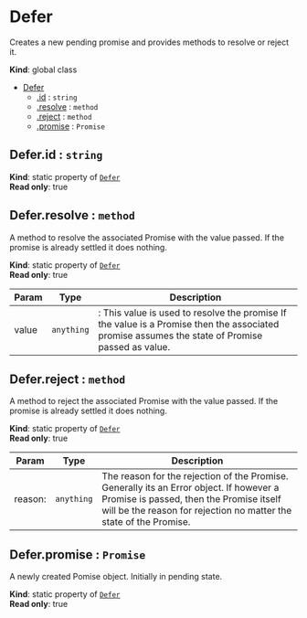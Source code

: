 <a name="Defer"></a>

# Defer
Creates a new pending promise and provides methods to resolve or reject it.

**Kind**: global class  

* [Defer](#Defer)
    * [.id](#Defer.id) : <code>string</code>
    * [.resolve](#Defer.resolve) : <code>method</code>
    * [.reject](#Defer.reject) : <code>method</code>
    * [.promise](#Defer.promise) : <code>Promise</code>

<a name="Defer.id"></a>

## Defer.id : <code>string</code>
**Kind**: static property of [<code>Defer</code>](#Defer)  
**Read only**: true  
<a name="Defer.resolve"></a>

## Defer.resolve : <code>method</code>
A method to resolve the associated Promise with the value passed.
If the promise is already settled it does nothing.

**Kind**: static property of [<code>Defer</code>](#Defer)  
**Read only**: true  

| Param | Type | Description |
| --- | --- | --- |
| value | <code>anything</code> | : This value is used to resolve the promise If the value is a Promise then the associated promise assumes the state of Promise passed as value. |

<a name="Defer.reject"></a>

## Defer.reject : <code>method</code>
A method to reject the associated Promise with the value passed.
If the promise is already settled it does nothing.

**Kind**: static property of [<code>Defer</code>](#Defer)  
**Read only**: true  

| Param | Type | Description |
| --- | --- | --- |
| reason: | <code>anything</code> | The reason for the rejection of the Promise. Generally its an Error object. If however a Promise is passed, then the Promise itself will be the reason for rejection no matter the state of the Promise. |

<a name="Defer.promise"></a>

## Defer.promise : <code>Promise</code>
A newly created Pomise object.
Initially in pending state.

**Kind**: static property of [<code>Defer</code>](#Defer)  
**Read only**: true  
